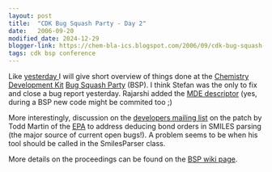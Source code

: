 ```yaml
---
layout: post
title:  "CDK Bug Squash Party - Day 2"
date:   2006-09-20
modified_date: 2024-12-29
blogger-link: https://chem-bla-ics.blogspot.com/2006/09/cdk-bug-squash-party-day-2.html
tags: cdk bsp conference
---
```


Like [yesterday <i class="fa-solid fa-recycle fa-xs"></i>](https://chem-bla-ics.linkedchemistry.info/2006/09/18/cdk-bug-squash-party-day-1.html) I will give short overview of things done at the
[Chemistry Development Kit](http://cdk.sf.net/) [Bug Squash Party](http://wiki.cubic.uni-koeln.de/cdkwiki/doku.php?id=bsp200609) (BSP).
I think Stefan was the only to fix and close a bug report yesterday. Rajarshi added the
[MDE descriptor](http://cheminfo.informatics.indiana.edu/~rguha/code/java/nightly/api/org/openscience/cdk/qsar/descriptors/molecular/MDEDescriptor.html)
(yes, during a BSP new code might be commited too ;)

More interestingly, discussion on the [developers mailing list](http://sourceforge.net/mailarchive/forum.php?forum_id=2178) on the
patch by Todd Martin of the [EPA](http://www.epa.gov/) to address deducing bond orders in
SMILES parsing (the major source of current open bugs!). A problem seems to be when his tool should be called in the SmilesParser class.

More details on the proceedings can be found on the [BSP wiki page](http://wiki.cubic.uni-koeln.de/cdkwiki/doku.php?id=bsp200609).
